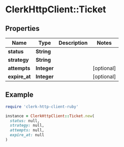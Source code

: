 # ClerkHttpClient::Ticket

## Properties

| Name | Type | Description | Notes |
| ---- | ---- | ----------- | ----- |
| **status** | **String** |  |  |
| **strategy** | **String** |  |  |
| **attempts** | **Integer** |  | [optional] |
| **expire_at** | **Integer** |  | [optional] |

## Example

```ruby
require 'clerk-http-client-ruby'

instance = ClerkHttpClient::Ticket.new(
  status: null,
  strategy: null,
  attempts: null,
  expire_at: null
)
```

